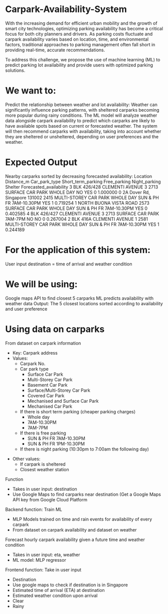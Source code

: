 # Carpark-Availability-System


With the increasing demand for efficient urban mobility and the growth of smart city technologies, optimizing parking availability has become a critical focus for both city planners and drivers. As parking costs fluctuate and carpark availability varies based on location, time, and environmental factors, traditional approaches to parking management often fall short in providing real-time, accurate recommendations.

To address this challenge, we propose the use of machine learning (ML) to predict parking lot availability and provide users with optimized parking solutions.

# We want to:
Predict the relationship between weather and lot availability: Weather can significantly influence parking patterns, with sheltered carparks becoming more popular during rainy conditions. The ML model will analyze weather data alongside carpark availability to predict which carparks are likely to have available spots based on current or forecasted weather. The system will then recommend carparks with availability, taking into account whether they are sheltered or unsheltered, depending on user preferences and the weather.

# Expected Output


Nearby carparks sorted by decreasing forecasted availability:
   Location                       Distance_m  Car_park_type         Short_term_parking  Free_parking           Night_parking    Shelter  Forecasted_availability
3  BLK 426/428 CLEMENTI AVENUE 3        2713       SURFACE CAR PARK          WHOLE DAY                       NO           YES        0                 1.000000
0  2A Dover Rd, Singapore 131002        2415  MULTI-STOREY CAR PARK          WHOLE DAY  SUN & PH FR 7AM-10.30PM           YES        1                 0.719254
1         NORTH BUONA VISTA ROAD        2573       SURFACE CAR PARK          WHOLE DAY  SUN & PH FR 7AM-10.30PM           YES        0                 0.402585
4  BLK 426/427 CLEMENTI AVENUE 3        2713       SURFACE CAR PARK            7AM-7PM                       NO            NO        0                 0.267004
2     BLK 416A CLEMENTI AVENUE 1        2581  MULTI-STOREY CAR PARK          WHOLE DAY  SUN & PH FR 7AM-10.30PM           YES        1                 0.244189

# For the application of this system:
User input destination = time of arrival and weather condition

# We will be using:
Google maps API to find closest 5 carparks
ML predicts availability with weather data
Output: The 5 closest locations sorted according to availability and user preference

# Using data on carparks
From dataset on carpark information
* Key: Carpark address
* Values:
  * Carpark No.
  * Car park type
    * Surface Car Park
    * Multi-Storey Car Park
    * Basement Car Park
    * Surface/Multi-Storey Car Park
    * Covered Car Park
    * Mechanised and Surface Car Park
    * Mechanised Car Park
  * If there is short term parking (cheaper parking charges)
    - Whole day
    - 7AM-10.30PM
    - 7AM-7PM
  - If there is free parking
    - SUN & PH FR 7AM-10.30PM
    - SUN & PH FR 1PM-10.30PM
  - If there is night parking (10:30pm to 7:00am the following day)

- Other values:
  - If carpark is sheltered
  - Closest weather station

Function
- Takes in user input: destination
- Use Google Maps to find carparks near destination (Get a Google Maps API key from Google Cloud Platform

Backend function: Train ML
- MLP Models trained on time and rain events for availability of every carpark
- From dataset on carpark availability and dataset on weather

Forecast hourly carpark availability given a future time and weather condition
- Takes in user input: eta, weather
- ML model: MLP regressor

Frontend function: Take in user input
- Destination
- Use google maps to check if destination is in Singapore
- Estimated time of arrival (ETA) at destination
- Estimated weather condition upon arrival
- Clear
- Rainy
